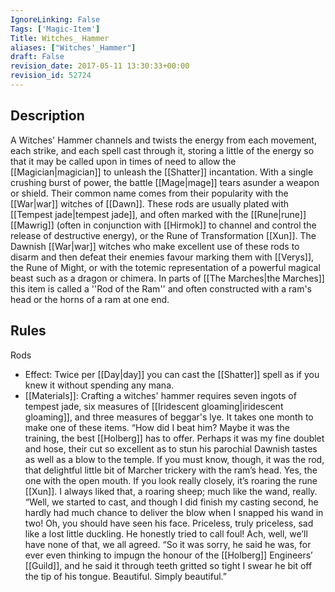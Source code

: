 ```yaml
---
IgnoreLinking: False
Tags: ['Magic-Item']
Title: Witches_ Hammer
aliases: ["Witches'_Hammer"]
draft: False
revision_date: 2017-05-11 13:30:33+00:00
revision_id: 52724
---
```


## Description
A Witches' Hammer channels and twists the energy from each movement, each strike, and each spell cast through it, storing a little of the energy so that it may be called upon in times of need to allow the [[Magician|magician]] to unleash the [[Shatter]] incantation. With a single crushing burst of power, the battle [[Mage|mage]] tears asunder a weapon or shield. Their common name comes from their popularity with the [[War|war]] witches of [[Dawn]]. 
These rods are usually plated with [[Tempest jade|tempest jade]], and often marked with the [[Rune|rune]] [[Mawrig]] (often in conjunction with [[Hirmok]] to channel and control the release of destructive energy), or the Rune of Transformation [[Xun]]. The Dawnish [[War|war]] witches who make excellent use of these rods to disarm and then defeat their enemies favour marking them with [[Verys]], the Rune of Might, or with the totemic representation of a powerful magical beast such as a dragon or chimera.
In parts of [[The Marches|the Marches]] this item is called a ''Rod of the Ram'' and often constructed with a ram's head or the horns of a ram at one end.
## Rules
Rods
* Effect: Twice per [[Day|day]] you can cast the [[Shatter]] spell as if you knew it without spending any mana.
* [[Materials]]: Crafting a witches' hammer requires seven ingots of tempest jade, six measures of [[Iridescent gloaming|iridescent gloaming]], and three measures of beggar's lye. It takes one month to make one of these items.
“How did I beat him? Maybe it was the training, the best [[Holberg]] has to offer. Perhaps it was my fine doublet and hose, their cut so excellent as to stun his parochial Dawnish tastes as well as a blow to the temple. If you must know, though, it was the rod, that delightful little bit of Marcher trickery with the ram’s head. Yes, the one with the open mouth. If you look really closely, it’s roaring the rune [[Xun]]. I always liked that, a roaring sheep; much like the wand, really.
“Well, we started to cast, and though I did finish my casting second, he hardly had much chance to deliver the blow when I snapped his wand in two! Oh, you should have seen his face. Priceless, truly priceless, sad like a lost little duckling. He honestly tried to call foul! Ach, well, we’ll have none of that, we all agreed.
“So it was sorry, he said he was, for ever even thinking to impugn the honour of the [[Holberg]] Engineers’ [[Guild]], and he said it through teeth gritted so tight I swear he bit off the tip of his tongue. Beautiful. Simply beautiful.”